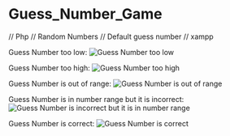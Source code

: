 # Guess_Number_Game
// Php
// Random Numbers
// Default guess number
// xampp



Guess Number too low:
![Guess Number too low](https://user-images.githubusercontent.com/108510745/215044477-3f067bc0-61ff-41e0-a73f-875899e8666b.png)



Guess Number too high:
![Guess Number too high](https://user-images.githubusercontent.com/108510745/215044545-cc9a3188-a21b-49a6-97c6-a4773c3909b4.png)



Guess Number is out of range:
![Guess Number is out of range](https://user-images.githubusercontent.com/108510745/215044587-88d047d1-a96d-4506-a409-154bd1080432.png)



Guess Number is in number range but it is incorrect:
![Guess Number is incorrect but it is in number range](https://user-images.githubusercontent.com/108510745/215044674-76a9cc38-992b-4bfa-b0b7-06c930c1d887.png)



Guess Number is correct:
![Guess Number is correct](https://user-images.githubusercontent.com/108510745/215044714-c9a47170-a3d1-4d3e-a3cf-3f1077605fde.png)
